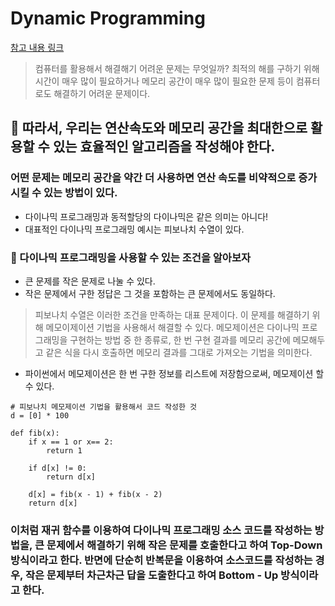 # Dynamic Programming

[참고 내용 링크](https://youtube.com/playlist?list=PLRx0vPvlEmdAghTr5mXQxGpHjWqSz0dgC)<br>

> 컴퓨터를 활용해서 해결해기 어려운 문제는 무엇일까? 최적의 해를 구하기 위해 시간이 매우 많이 필요하거나 메모리 공간이 매우 많이 필요한 문제 등이 컴퓨터로도 해결하기 어려운 문제이다.

## 📌 따라서, 우리는 연산속도와 메모리 공간을 최대한으로 활용할 수 있는 효율적인 알고리즘을 작성해야 한다.

### 어떤 문제는 메모리 공간을 약간 더 사용하면 연산 속도를 비약적으로 증가시킬 수 있는 방법이 있다.

- 다이나믹 프로그래밍과 동적할당의 다이나믹은 같은 의미는 아니다!
- 대표적인 다이나믹 프로그래밍 예시는 피보나치 수열이 있다.

### 📌 다이나믹 프로그래밍을 사용할 수 있는 조건을 알아보자

- 큰 문제를 작은 문제로 나눌 수 있다.
- 작은 문제에서 구한 정답은 그 것을 포함하는 큰 문제에서도 동일하다.

> 피보나치 수열은 이러한 조건을 만족하는 대표 문제이다. 이 문제를 해결하기 위해 메모이제이션 기법을 사용해서 해결할 수 있다. 메모제이션은 다이나믹 프로그래밍을 구현하는 방법 중 한 종류로, 한 번 구현 결과를 메모리 공간에 메모해두고 같은 식을 다시 호출하면 메모리 결과를 그대로 가져오는 기법을 의미한다.

- 파이썬에서 메모제이션은 한 번 구한 정보를 리스트에 저장함으로써, 메모제이션 할 수 있다.

```
# 피보나치 메모제이션 기법을 활용해서 코드 작성한 것
d = [0] * 100

def fib(x):
    if x == 1 or x== 2:
        return 1

    if d[x] != 0:
        return d[x]

    d[x] = fib(x - 1) + fib(x - 2)
    return d[x]
```

### 이처럼 재귀 함수를 이용하여 다이나믹 프로그래밍 소스 코드를 작성하는 방법을, 큰 문제에서 해결하기 위해 작은 문제를 호출한다고 하여 Top-Down 방식이라고 한다. 반면에 단순히 반복문을 이용하여 소스코드를 작성하는 경우, 작은 문제부터 차근차근 답을 도출한다고 하여 Bottom - Up 방식이라고 한다.
